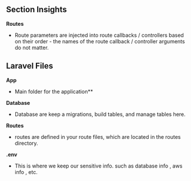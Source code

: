 ## Section Insights 

**Routes** 

- Route parameters are injected into route callbacks / controllers based on their order - the names of the route callback / controller arguments do not matter.

## Laravel Files

**App**

- Main folder for the application**

**Database**

- Database are keep a migrations, build tables, and manage tables here.

**Routes**

- routes are defined in your route files, which are located in the routes directory.

**.env**

- This is where we keep our sensitive info. such as database info , aws info , etc.

